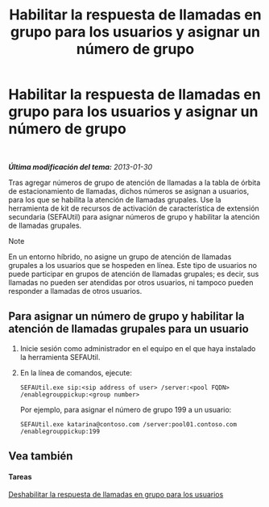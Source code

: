 ﻿---
title: Habilitar la respuesta de llamadas en grupo para los usuarios y asignar un número de grupo
TOCTitle: Habilitar la respuesta de llamadas en grupo para los usuarios y asignar un número de grupo
ms:assetid: c33bb6c2-d43b-4fb6-a0fa-6d82a7b09abe
ms:mtpsurl: https://technet.microsoft.com/es-es/library/JJ945650(v=OCS.15)
ms:contentKeyID: 52061735
ms.date: 01/07/2017
mtps_version: v=OCS.15
ms.translationtype: HT
---

# Habilitar la respuesta de llamadas en grupo para los usuarios y asignar un número de grupo

 

_**Última modificación del tema:** 2013-01-30_

Tras agregar números de grupo de atención de llamadas a la tabla de órbita de estacionamiento de llamadas, dichos números se asignan a usuarios, para los que se habilita la atención de llamadas grupales. Use la herramienta de kit de recursos de activación de característica de extensión secundaria (SEFAUtil) para asignar números de grupo y habilitar la atención de llamadas grupales.


> [!NOTE]
> En un entorno híbrido, no asigne un grupo de atención de llamadas grupales a los usuarios que se hospeden en línea. Este tipo de usuarios no puede participar en grupos de atención de llamadas grupales; es decir, sus llamadas no pueden ser atendidas por otros usuarios, ni tampoco pueden responder a llamadas de otros usuarios.



## Para asignar un número de grupo y habilitar la atención de llamadas grupales para un usuario

1.  Inicie sesión como administrador en el equipo en el que haya instalado la herramienta SEFAUtil.

2.  En la línea de comandos, ejecute:
    
        SEFAUtil.exe sip:<sip address of user> /server:<pool FQDN> /enablegrouppickup:<group number>
    
    Por ejemplo, para asignar el número de grupo 199 a un usuario:
    
        SEFAUtil.exe katarina@contoso.com /server:pool01.contoso.com /enablegrouppickup:199 

## Vea también

#### Tareas

[Deshabilitar la respuesta de llamadas en grupo para los usuarios](lync-server-2013-disable-group-call-pickup-for-users.md)

